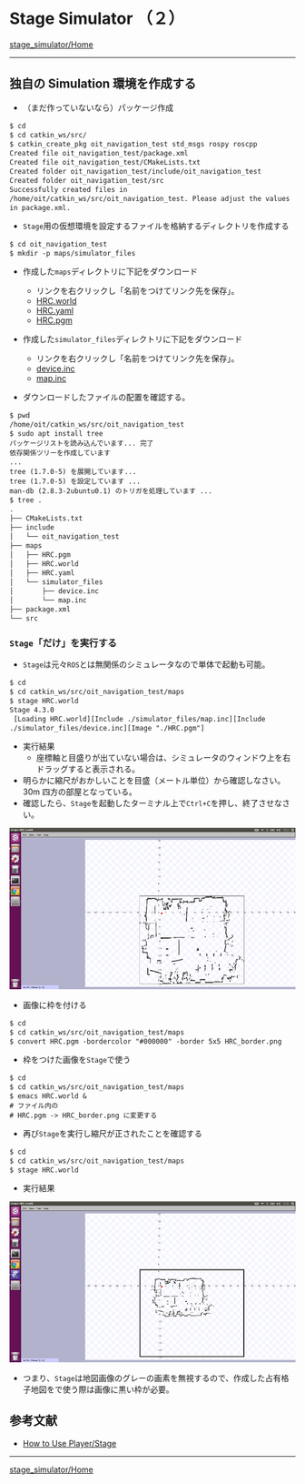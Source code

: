 # Stage Simulator （２）

[stage_simulator/Home](Home.md)

---

## 独自の Simulation 環境を作成する

- （まだ作っていないなら）パッケージ作成

```shell
$ cd
$ cd catkin_ws/src/
$ catkin_create_pkg oit_navigation_test std_msgs rospy roscpp
Created file oit_navigation_test/package.xml
Created file oit_navigation_test/CMakeLists.txt
Created folder oit_navigation_test/include/oit_navigation_test
Created folder oit_navigation_test/src
Successfully created files in /home/oit/catkin_ws/src/oit_navigation_test. Please adjust the values in package.xml.
```

- `Stage`用の仮想環境を設定するファイルを格納するディレクトリを作成する

```shell
$ cd oit_navigation_test
$ mkdir -p maps/simulator_files
```

- 作成した`maps`ディレクトリに下記をダウンロード

  - リンクを右クリックし「名前をつけてリンク先を保存」。
  - [HRC.world](https://raw.githubusercontent.com/KMiyawaki/lectures/master/ros/stage_simulator/stage_simulator/HRC.world)
  - [HRC.yaml](https://raw.githubusercontent.com/KMiyawaki/lectures/master/ros/stage_simulator/stage_simulator/HRC.yaml)
  - [HRC.pgm](https://github.com/KMiyawaki/lectures/raw/master/ros/stage_simulator/stage_simulator/HRC.pgm)

- 作成した`simulator_files`ディレクトリに下記をダウンロード

  - リンクを右クリックし「名前をつけてリンク先を保存」。
  - [device.inc](https://raw.githubusercontent.com/KMiyawaki/lectures/master/ros/stage_simulator/stage_simulator/device.inc)
  - [map.inc](https://raw.githubusercontent.com/KMiyawaki/lectures/master/ros/stage_simulator/stage_simulator/map.inc)

- ダウンロードしたファイルの配置を確認する。

```shell
$ pwd
/home/oit/catkin_ws/src/oit_navigation_test
$ sudo apt install tree
パッケージリストを読み込んでいます... 完了
依存関係ツリーを作成しています
...
tree (1.7.0-5) を展開しています...
tree (1.7.0-5) を設定しています ...
man-db (2.8.3-2ubuntu0.1) のトリガを処理しています ...
$ tree .
.
├── CMakeLists.txt
├── include
│   └── oit_navigation_test
├── maps
│   ├── HRC.pgm
│   ├── HRC.world
│   ├── HRC.yaml
│   └── simulator_files
│       ├── device.inc
│       └── map.inc
├── package.xml
└── src
```

### `Stage`「だけ」を実行する

- `Stage`は元々`ROS`とは無関係のシミュレータなので単体で起動も可能。

```shell
$ cd
$ cd catkin_ws/src/oit_navigation_test/maps
$ stage HRC.world
Stage 4.3.0
 [Loading HRC.world][Include ./simulator_files/map.inc][Include ./simulator_files/device.inc][Image "./HRC.pgm"]
```

- 実行結果
  - 座標軸と目盛りが出ていない場合は、シミュレータのウィンドウ上を右ドラッグすると表示される。
- 明らかに縮尺がおかしいことを目盛（メートル単位）から確認しなさい。30m 四方の部屋となっている。
- 確認したら、`Stage`を起動したターミナル上で`Ctrl+C`を押し、終了させなさい。

![2017-12-18_10-23-44.png](2017-12-18_10-23-44.png)

- 画像に枠を付ける

```shell
$ cd
$ cd catkin_ws/src/oit_navigation_test/maps
$ convert HRC.pgm -bordercolor "#000000" -border 5x5 HRC_border.png
```

- 枠をつけた画像を`Stage`で使う

```shell
$ cd
$ cd catkin_ws/src/oit_navigation_test/maps
$ emacs HRC.world &
# ファイル内の
# HRC.pgm -> HRC_border.png に変更する
```

- 再び`Stage`を実行し縮尺が正されたことを確認する

```shell
$ cd
$ cd catkin_ws/src/oit_navigation_test/maps
$ stage HRC.world
```

- 実行結果

![2017-12-18_10-35-48.png](2017-12-18_10-35-48.png)

- つまり、`Stage`は地図画像のグレーの画素を無視するので、作成した占有格子地図をで使う際は画像に黒い枠が必要。

## 参考文献

- [How to Use Player/Stage](http://player-stage-manual.readthedocs.io/en/stable/)

---

[stage_simulator/Home](Home.md)
